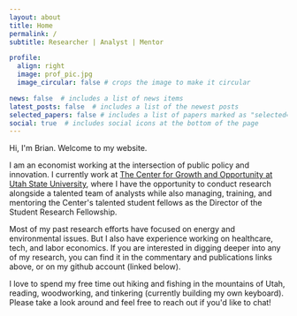 ```yaml
---
layout: about
title: Home
permalink: /
subtitle: Researcher | Analyst | Mentor

profile:
  align: right
  image: prof_pic.jpg
  image_circular: false # crops the image to make it circular

news: false  # includes a list of news items
latest_posts: false  # includes a list of the newest posts
selected_papers: false # includes a list of papers marked as "selected={true}"
social: true  # includes social icons at the bottom of the page
---
```


Hi, I'm Brian. Welcome to my website.

I am an economist working at the intersection of public policy and innovation. I currently work at [The Center for Growth and Opportunity at Utah State University](www.thecgo.org), where I have the opportunity to conduct research alongside a talented team of analysts while also managing, training, and mentoring the Center's talented student fellows as the Director of the Student Research Fellowship.

Most of my past research efforts have focused on energy and environmental issues. But I also have experience working on healthcare, tech, and labor economics. If you are interested in digging deeper into any of my research, you can find it in the commentary and publications links above, or on my github account (linked below). 

I love to spend my free time out hiking and fishing in the mountains of Utah, reading, woodworking, and tinkering (currently building my own keyboard). Please take a look around and feel free to reach out if you'd like to chat!
